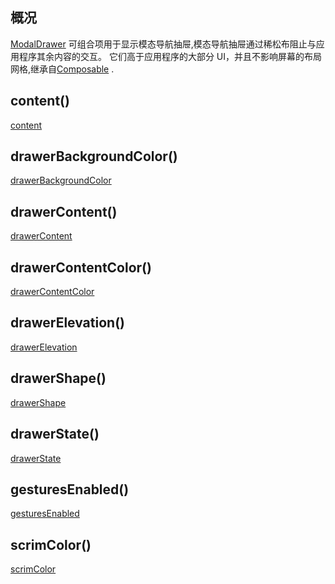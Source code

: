 ## 概况

[ModalDrawer](/API/UI/Compose/Widget/ModalDrawer/README.md) 可组合项用于显示模态导航抽屉,模态导航抽屉通过稀松布阻止与应用程序其余内容的交互。
它们高于应用程序的大部分 UI，并且不影响屏幕的布局网格,继承自[Composable](/API/UI/Compose/Widget/Composable/README.md) .

## content()

[content](content.md ":include")

## drawerBackgroundColor()

[drawerBackgroundColor](drawerBackgroundColor.md ":include")

## drawerContent()

[drawerContent](drawerContent.md ":include")

## drawerContentColor()

[drawerContentColor](drawerContentColor.md ":include")

## drawerElevation()

[drawerElevation](drawerElevation.md ":include")

## drawerShape()

[drawerShape](drawerShape.md ":include")

## drawerState()

[drawerState](drawerState.md ":include")

## gesturesEnabled()

[gesturesEnabled](gesturesEnabled.md ":include")

## scrimColor()

[scrimColor](scrimColor.md ":include")